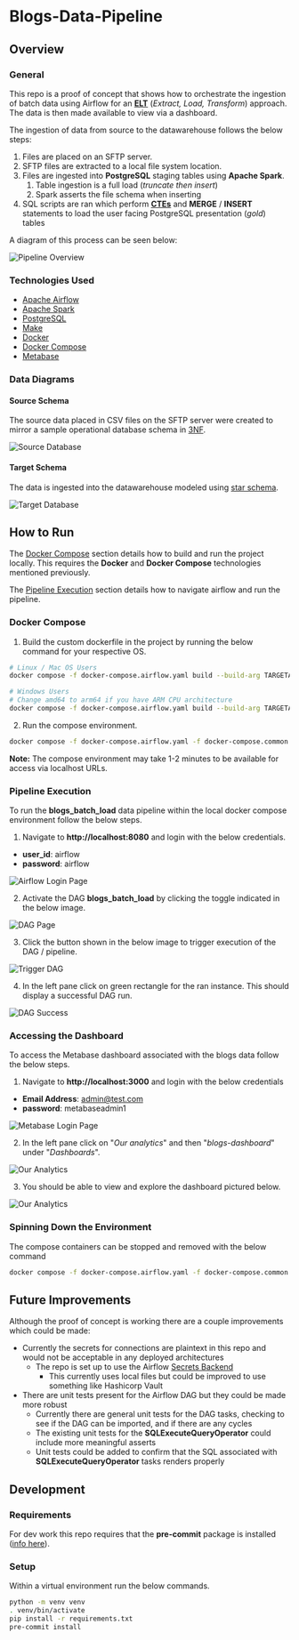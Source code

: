# Blogs-Data-Pipeline

## Overview

### General

This repo is a proof of concept that shows how to orchestrate the ingestion of batch data using Airflow for an **[ELT](https://en.wikipedia.org/wiki/Extract,_load,_transform)** (_Extract, Load, Transform_) approach. The data is then made available to view via a dashboard.

The ingestion of data from source to the datawarehouse follows the below steps:

1. Files are placed on an SFTP server.
2. SFTP files are extracted to a local file system location.
3. Files are ingested into **PostgreSQL** staging tables using **Apache Spark**.
   1. Table ingestion is a full load (_truncate then insert_)
   2. Spark asserts the file schema when inserting
4. SQL scripts are ran which perform **[CTEs](https://www.postgresql.org/docs/current/queries-with.html)** and **MERGE** / **INSERT** statements to load the user facing PostgreSQL presentation (_gold_) tables

A diagram of this process can be seen below:

![Pipeline Overview](./docs/images/architecture/pipeline-overview.png)

### Technologies Used

* [Apache Airflow](https://airflow.apache.org)
* [Apache Spark](https://spark.apache.org)
* [PostgreSQL](https://www.postgresql.org)
* [Make](https://www.gnu.org/software/make/)
* [Docker](https://www.docker.com)
* [Docker Compose](https://docs.docker.com/compose/)
* [Metabase](https://www.metabase.com)

### Data Diagrams

#### Source Schema

The source data placed in CSV files on the SFTP server were created to mirror a sample operational database schema in [3NF](https://en.wikipedia.org/wiki/Third_normal_form#:~:text=Third%20normal%20form%20(3NF)%20is,in%201971%20by%20Edgar%20F.).

![Source Database](./docs/images/architecture/blog-oper-db.png)

#### Target Schema

The data is ingested into the datawarehouse modeled using [star schema](https://en.wikipedia.org/wiki/Star_schema).

![Target Database](./docs/images/architecture/blog-dw-db.png)

## How to Run

The [Docker Compose](#docker-compose) section details how to build and run the project locally. This requires the **Docker** and **Docker Compose** technologies mentioned previously.

The [Pipeline Execution](#pipeline-execution) section details how to navigate airflow and run the pipeline.

### Docker Compose

1. Build the custom dockerfile in the project by running the below command for your respective OS.

```bash
# Linux / Mac OS Users
docker compose -f docker-compose.airflow.yaml build --build-arg TARGETARCH=$(uname -m)

# Windows Users
# Change amd64 to arm64 if you have ARM CPU architecture
docker compose -f docker-compose.airflow.yaml build --build-arg TARGETARCH=amd64
```

2. Run the compose environment.

```bash
docker compose -f docker-compose.airflow.yaml -f docker-compose.common.yaml up -d
```

**Note:** The compose environment may take 1-2 minutes to be available for access via localhost URLs.

### Pipeline Execution

To run the **blogs_batch_load** data pipeline within the local docker compose environment follow the below steps.

1. Navigate to **http://localhost:8080** and login with the below credentials.
* **user_id**: airflow
* **password**: airflow

![Airflow Login Page](./docs/images/guide/airflow_login.png)

2. Activate the DAG **blogs_batch_load** by clicking the toggle indicated in the below image.

![DAG Page](./docs/images/guide/dags_page.png)

3. Click the button shown in the below image to trigger execution of the DAG / pipeline.

![Trigger DAG](./docs/images/guide/batch_dag.png)

4. In the left pane click on green rectangle for the ran instance. This should display a successful DAG run.

![DAG Success](./docs/images/guide/dag_success.png)

### Accessing the Dashboard

To access the Metabase dashboard associated with the blogs data follow the below steps.

1. Navigate to **http://localhost:3000** and login with the below credentials
* **Email Address**: admin@test.com
* **password**: metabaseadmin1

![Metabase Login Page](./docs/images/guide/metabase_login.png)

2. In the left pane click on "_Our analytics_" and then "_blogs-dashboard_" under "_Dashboards_".

![Our Analytics](./docs/images/guide/our_analytics.png)

3. You should be able to view and explore the dashboard pictured below.

![Our Analytics](./docs/images/guide/blogs_dashboard.png)

### Spinning Down the Environment

The compose containers can be stopped and removed with the below command

```bash
docker compose -f docker-compose.airflow.yaml -f docker-compose.common.yaml down
```

## Future Improvements

Although the proof of concept is working there are a couple improvements which could be made:

* Currently the secrets for connections are plaintext in this repo and would not be acceptable in any deployed architectures
  * The repo is set up to use the Airflow [Secrets Backend](https://airflow.apache.org/docs/apache-airflow/stable/security/secrets/secrets-backend/index.html)
    * This currently uses local files but could be improved to use something like Hashicorp Vault
* There are unit tests present for the Airflow DAG but they could be made more robust
  * Currently there are general unit tests for the DAG tasks, checking to see if the DAG can be imported, and if there are any cycles
  * The existing unit tests for the **SQLExecuteQueryOperator** could include more meaningful asserts
  * Unit tests could be added to confirm that the SQL associated with **SQLExecuteQueryOperator** tasks renders properly

## Development

### Requirements

For dev work this repo requires that the **pre-commit** package is installed ([info here](https://pre-commit.com/#install)).

### Setup

Within a virtual environment run the below commands.

```bash
python -m venv venv
. venv/bin/activate
pip install -r requirements.txt
pre-commit install
```
